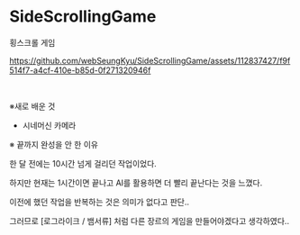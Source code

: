 # SideScrollingGame
 횡스크롤 게임



https://github.com/webSeungKyu/SideScrollingGame/assets/112837427/f9f514f7-a4cf-410e-b85d-0f271320946f


<br>

※새로 배운 것

 - 시네머신 카메라



※ 끝까지 완성을 안 한 이유

한 달 전에는 10시간 넘게 걸리던 작업이었다.

하지만 현재는 1시간이면 끝나고 AI를 활용하면 더 빨리 끝난다는 것을 느꼈다.



이전에 했던 작업을 반복하는 것은 의미가 없다고 판단..

그러므로 [로그라이크 / 뱀서류] 처럼 다른 장르의 게임을 만들어야겠다고 생각하였다..
